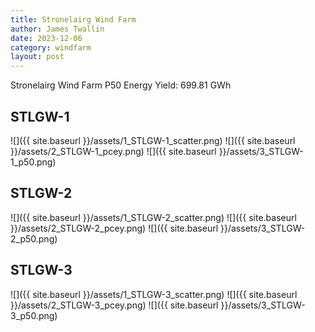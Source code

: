 ```yaml
---
title: Stronelairg Wind Farm
author: James Twallin
date: 2023-12-06
category: windfarm
layout: post
---
```

Stronelairg Wind Farm P50 Energy Yield: 699.81 GWh

STLGW-1
-------------
![]({{ site.baseurl }}/assets/1_STLGW-1_scatter.png)
![]({{ site.baseurl }}/assets/2_STLGW-1_pcey.png)
![]({{ site.baseurl }}/assets/3_STLGW-1_p50.png)

STLGW-2
-------------
![]({{ site.baseurl }}/assets/1_STLGW-2_scatter.png)
![]({{ site.baseurl }}/assets/2_STLGW-2_pcey.png)
![]({{ site.baseurl }}/assets/3_STLGW-2_p50.png)

STLGW-3
-------------
![]({{ site.baseurl }}/assets/1_STLGW-3_scatter.png)
![]({{ site.baseurl }}/assets/2_STLGW-3_pcey.png)
![]({{ site.baseurl }}/assets/3_STLGW-3_p50.png)

